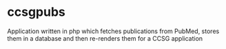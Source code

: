 # ccsgpubs
Application written in php which fetches publications from PubMed, stores them in a database and then re-renders them for a CCSG application 
